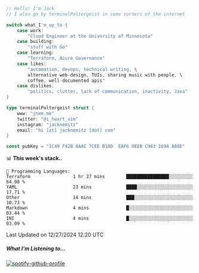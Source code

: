 ```go
// Hello! I'm Jack
// I also go by terminalPoltergeist in some corners of the internet

switch what_I'm_up_to {
    case work:
        "Cloud Engineer at the University of Minnesota"
    case building:
        "stuff with Go"
    case learning:
        "Terraform, Azure Governance"
    case likes:
        "automation, devops, technical writing, \
        alternative web-design, TUIs, sharing music with people, \
        coffee, well-documented apis"
    case dislikes:
        "politics, clutter, lack of communication, inactivity, Java"
}

type terminalPoltergeist struct {
    www: "jnem.me"
    twitter: "@i_heart_vim"
    instagram: "jacknemitz"
    email: "hi [at] jacknemitz [dot] com"
}

const pubKey = "1C49 F42B 6AAC 7CEE B18D  EAF6 0EEB C943 1694 A88E"
```

<!--START_SECTION:waka-->
📊 **This week's stack..** 

```text
💬 Programming Languages: 
Terraform                1 hr 27 mins        ████████████████░░░░░░░░░   64.98 % 
YAML                     23 mins             ████░░░░░░░░░░░░░░░░░░░░░   17.71 % 
Other                    14 mins             ███░░░░░░░░░░░░░░░░░░░░░░   10.73 % 
Markdown                 4 mins              █░░░░░░░░░░░░░░░░░░░░░░░░   03.44 % 
INI                      4 mins              █░░░░░░░░░░░░░░░░░░░░░░░░   03.09 % 
```


 Last Updated on 12/27/2024 12:20 UTC
<!--END_SECTION:waka-->

##### What I'm Listening to...

[![spotify-github-profile](https://jnem.me/listening-item?maxAge=2592000)](https://jnem.me/listening)
